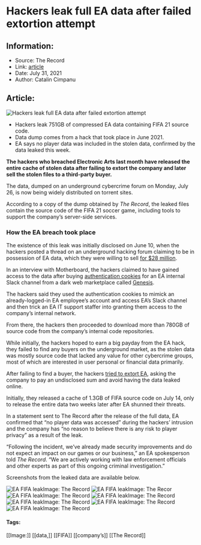 # Hackers leak full EA data after failed extortion attempt
### 

## Information:
+ Source: The Record
+ Link: [article](https://therecord.media/hackers-leak-full-ea-data-after-failed-extortion-attempt/)
+ Date: July 31, 2021
+ Author: Catalin Cimpanu


## Article:
![Hackers leak full EA data after failed extortion attempt](https://therecord.media/wp-content/uploads/2021/07/EA-FIFA-logo.jpg)

* Hackers leak 751GB of compressed EA data containing FIFA 21 source code.
* Data dump comes from a hack that took place in June 2021.
* EA says no player data was included in the stolen data, confirmed by the data leaked this week.


**The hackers who breached Electronic Arts last month have released the entire cache of stolen data after failing to extort the company and later sell the stolen files to a third-party buyer.**


The data, dumped on an underground cybercrime forum on Monday, July 26, is now being widely distributed on torrent sites.


According to a copy of the dump obtained by *The Record*, the leaked files contain the source code of the FIFA 21 soccer game, including tools to support the company’s server-side services.


### How the EA breach took place


The existence of this leak was initially disclosed on June 10, when the hackers posted a thread on an underground hacking forum claiming to be in possession of EA data, which they were willing to sell [for $28 million](https://twitter.com/vxunderground/status/1403122507952099328).


In an interview with Motherboard, the hackers claimed to have gained access to the data after buying [authentication cookies](https://www.vice.com/en/article/7kvkqb/how-ea-games-was-hacked-slack) for an EA internal Slack channel from a dark web marketplace called [Genesis](https://ke-la.com/exploring-the-genesis-supply-chain-for-fun-and-profit/).


The hackers said they used the authentication cookies to mimick an already-logged-in EA employee’s account and access EA’s Slack channel and then trick an EA IT support staffer into granting them access to the company’s internal network.


From there, the hackers then proceeded to download more than 780GB of source code from the company’s internal code repositories.


While initially, the hackers hoped to earn a big payday from the EA hack, they failed to find any buyers on the underground market, as the stolen data was mostly source code that lacked any value for other cybercrime groups, most of which are interested in user personal or financial data primarily.


After failing to find a buyer, the hackers [tried to extort EA](https://www.vice.com/en/article/m7e57n/hackers-extort-ea-fifa), asking the company to pay an undisclosed sum and avoid having the data leaked online.


Initially, they released a cache of 1.3GB of FIFA source code on July 14, only to release the entire data two weeks later after EA shunned their threats.


In a statement sent to The Record after the release of the full data, EA confirmed that “no player data was accessed” during the hackers’ intrusion and the company has “no reason to believe there is any risk to player privacy” as a result of the leak.


“Following the incident, we’ve already made security improvements and do not expect an impact on our games or our business,” an EA spokesperson told *The Record*. “We are actively working with law enforcement officials and other experts as part of this ongoing criminal investigation.”


Screenshots from the leaked data are available below.


![EA FIFA leak](https://www-therecord.recfut.com/wp-content/uploads/2021/07/FIFA-leak-02-1024x364.png)Image: The Record
![EA FIFA leak](https://www-therecord.recfut.com/wp-content/uploads/2021/07/FIFA-leak-04-1024x736.png)Image: The Recor
![EA FIFA leak](https://www-therecord.recfut.com/wp-content/uploads/2021/07/FIFA-leak-07-1024x239.png)Image: The Record
![EA FIFA leak](https://www-therecord.recfut.com/wp-content/uploads/2021/07/FIFA-leak-10-1024x472.png)Image: The Record
![EA FIFA leak](https://www-therecord.recfut.com/wp-content/uploads/2021/07/FIFA-leak-12-1024x105.png)Image: The Record
![EA FIFA leak](https://www-therecord.recfut.com/wp-content/uploads/2021/07/FIFA-leak-13-1024x680.png)Image: The Record
![EA FIFA leak](https://www-therecord.recfut.com/wp-content/uploads/2021/07/FIFA-leak-14.png)Image: The Record



#### Tags:
[[Image:]] [[data,]] [[FIFA]] [[company’s]] [[The Record]]
